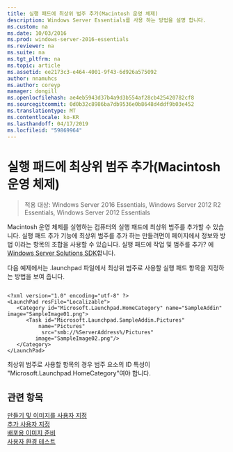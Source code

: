 ```yaml
---
title: 실행 패드에 최상위 범주 추가(Macintosh 운영 체제)
description: Windows Server Essentials를 사용 하는 방법을 설명 합니다.
ms.custom: na
ms.date: 10/03/2016
ms.prod: windows-server-2016-essentials
ms.reviewer: na
ms.suite: na
ms.tgt_pltfrm: na
ms.topic: article
ms.assetid: ee2173c3-e464-4001-9f43-6d926a575092
author: nnamuhcs
ms.author: coreyp
manager: dongill
ms.openlocfilehash: ae4eb5943d37b4a9d3b554af28cb425420782cf8
ms.sourcegitcommit: 0d0b32c8986ba7db9536e0b8648d4ddf9b03e452
ms.translationtype: MT
ms.contentlocale: ko-KR
ms.lasthandoff: 04/17/2019
ms.locfileid: "59869964"
---
```

# <a name="add-top-level-categories-to-the-launchpad-macintosh-operating-system"></a>실행 패드에 최상위 범주 추가(Macintosh 운영 체제)

>적용 대상: Windows Server 2016 Essentials, Windows Server 2012 R2 Essentials, Windows Server 2012 Essentials

Macintosh 운영 체제를 실행하는 컴퓨터의 실행 패드에 최상위 범주를 추가할 수 있습니다. 실행 패드 추가 기능에 최상위 범주를 추가 하는 만들려면이 페이지에서 정보와 방법 이라는 항목의 조합을 사용할 수 있습니다. 실행 패드에 작업 및 범주를 추가? 에 [Windows Server Solutions SDK](https://go.microsoft.com/fwlink/?LinkID=248648)합니다.  
  
 다음 예제에서는 .launchpad 파일에서 최상위 범주로 사용할 실행 패드 항목을 지정하는 방법을 보여 줍니다.  
  
```  
  
<?xml version="1.0" encoding="utf-8" ?>  
<LaunchPad resFile="Localizable">  
   <Category id="Microsoft.Launchpad.HomeCategory" name="SampleAddin"  image="SampleImage01.png">  
      <Task id="Microsoft.Launchpad.SampleAddin.Pictures"   
          name="Pictures"       
           src="smb://%ServerAddress%/Pictures"   
         image="SampleImage02.png"/>  
   </Category>  
</LaunchPad>  
```  
  
 최상위 범주로 사용할 항목의 경우 범주 요소의 ID 특성이 "Microsoft.Launchpad.HomeCategory"여야 합니다.  
  
## <a name="see-also"></a>관련 항목  
 [만들기 및 이미지를 사용자 지정](Creating-and-Customizing-the-Image.md)   
 [추가 사용자 지정](Additional-Customizations.md)   
 [배포용 이미지 준비](Preparing-the-Image-for-Deployment.md)   
 [사용자 환경 테스트](Testing-the-Customer-Experience.md)